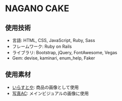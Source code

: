 # NAGANO CAKE

## 使用技術

- 言語: HTML, CSS, JavaScript, Ruby, Sass
- フレームワーク: Ruby on Rails
- ライブラリ: Bootstrap, jQuery, FontAwesome, Vegas
- Gem: devise, kaminari, enum_help, Faker

## 使用素材
  
- [いらすとや](https://www.irasutoya.com/): 商品の画像として使用
- [写真AC](https://www.photo-ac.com/): メインビジュアルの画像に使用
